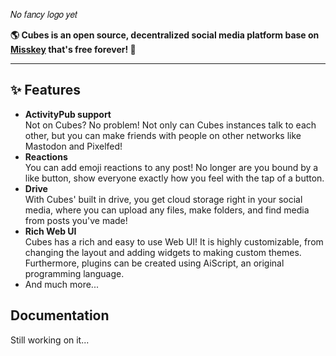 
𝑁𝑜 𝑓𝑎𝑛𝑐𝑦 𝑙𝑜𝑔𝑜 𝑦𝑒𝑡

**🌎 Cubes is an open source, decentralized social media platform base on **[Misskey](https://misskey-hub.net/)** that's free forever! 🚀**

---

## ✨ Features
- **ActivityPub support**\
Not on Cubes? No problem! Not only can Cubes instances talk to each other, but you can make friends with people on other networks like Mastodon and Pixelfed!
- **Reactions**\
You can add emoji reactions to any post! No longer are you bound by a like button, show everyone exactly how you feel with the tap of a button.
- **Drive**\
With Cubes' built in drive, you get cloud storage right in your social media, where you can upload any files, make folders, and find media from posts you've made!
- **Rich Web UI**\
  Cubes has a rich and easy to use Web UI!
	It is highly customizable, from changing the layout and adding widgets to making custom themes.
	Furthermore, plugins can be created using AiScript, an original programming language.
- And much more...

</div>

<div style="clear: both;"></div>

## Documentation

Still working on it...
